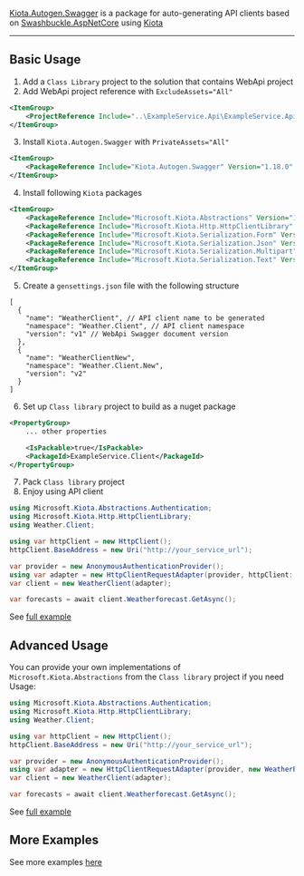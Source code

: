 [Kiota.Autogen.Swagger](https://github.com/ellizio/Kiota.Autogen) is a package for auto-generating API clients based on [Swashbuckle.AspNetCore](https://github.com/domaindrivendev/Swashbuckle.AspNetCore) using [Kiota](https://github.com/microsoft/kiota)

---

## Basic Usage

1. Add a `Class Library` project to the solution that contains WebApi project
2. Add WebApi project reference with `ExcludeAssets="All"`
```xml
<ItemGroup>
    <ProjectReference Include="..\ExampleService.Api\ExampleService.Api.csproj" ExcludeAssets="All" />
</ItemGroup>
```
3. Install `Kiota.Autogen.Swagger` with `PrivateAssets="All"`
```xml
<ItemGroup>
    <PackageReference Include="Kiota.Autogen.Swagger" Version="1.18.0" PrivateAssets="All" />
</ItemGroup>
```
4. Install following `Kiota` packages
```xml
<ItemGroup>
    <PackageReference Include="Microsoft.Kiota.Abstractions" Version="1.12.4" />
    <PackageReference Include="Microsoft.Kiota.Http.HttpClientLibrary" Version="1.12.4" />
    <PackageReference Include="Microsoft.Kiota.Serialization.Form" Version="1.12.4" />
    <PackageReference Include="Microsoft.Kiota.Serialization.Json" Version="1.12.4" />
    <PackageReference Include="Microsoft.Kiota.Serialization.Multipart" Version="1.12.4" />
    <PackageReference Include="Microsoft.Kiota.Serialization.Text" Version="1.12.4" />
</ItemGroup>
```
5. Create a `gensettings.json` file with the following structure
```jsonc
[
  {
    "name": "WeatherClient", // API client name to be generated
    "namespace": "Weather.Client", // API client namespace
    "version": "v1" // WebApi Swagger document version
  },
  {
    "name": "WeatherClientNew",
    "namespace": "Weather.Client.New",
    "version": "v2"
  }
]
```
6. Set up `Class library` project to build as a nuget package
```xml
<PropertyGroup>
    ... other properties

    <IsPackable>true</IsPackable>
    <PackageId>ExampleService.Client</PackageId>
</PropertyGroup>
```
7. Pack `Class library` project
8. Enjoy using API client
```csharp
using Microsoft.Kiota.Abstractions.Authentication;
using Microsoft.Kiota.Http.HttpClientLibrary;
using Weather.Client;

using var httpClient = new HttpClient();
httpClient.BaseAddress = new Uri("http://your_service_url");

var provider = new AnonymousAuthenticationProvider();
using var adapter = new HttpClientRequestAdapter(provider, httpClient: httpClient);
var client = new WeatherClient(adapter);

var forecasts = await client.Weatherforecast.GetAsync();
```

See [full example](https://github.com/ellizio/Kiota.Autogen-Examples/tree/master/1.%20Swagger)

## Advanced Usage

You can provide your own implementations of `Microsoft.Kiota.Abstractions` from the `Class library` project if you need\
Usage:
```csharp
using Microsoft.Kiota.Abstractions.Authentication;
using Microsoft.Kiota.Http.HttpClientLibrary;
using Weather.Client;

using var httpClient = new HttpClient();
httpClient.BaseAddress = new Uri("http://your_service_url");

var provider = new AnonymousAuthenticationProvider();
using var adapter = new HttpClientRequestAdapter(provider, new WeatherParseNodeFactory(), new WeatherSerializationWriterFactory(), httpClient: httpClient);
var client = new WeatherClient(adapter);

var forecasts = await client.Weatherforecast.GetAsync();
```

See [full example](https://github.com/ellizio/Kiota.Autogen-Examples/tree/master/2.%20Advanced)

## More Examples

See more examples [here](https://github.com/ellizio/Kiota.Autogen-Examples)
